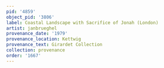 ```yaml
---
pid: '4859'
object_pid: '3806'
label: Coastal Landscape with Sacrifice of Jonah (London)
artist: janbrueghel
provenance_date: '1979'
provenance_location: Kettwig
provenance_text: Girardet Collection
collection: provenance
order: '1667'
---
```

